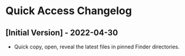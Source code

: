 # Quick Access Changelog

## [Initial Version] - 2022-04-30

- Quick copy, open, reveal the latest files in pinned Finder directories.
